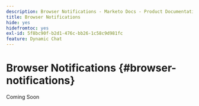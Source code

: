 ```yaml
---
description: Browser Notifications - Marketo Docs - Product Documentation
title: Browser Notifications
hide: yes
hidefromtoc: yes
exl-id: 5f8bc90f-b2d1-476c-bb26-1c58c9d981fc
feature: Dynamic Chat
---
```

# Browser Notifications {#browser-notifications}

Coming Soon
